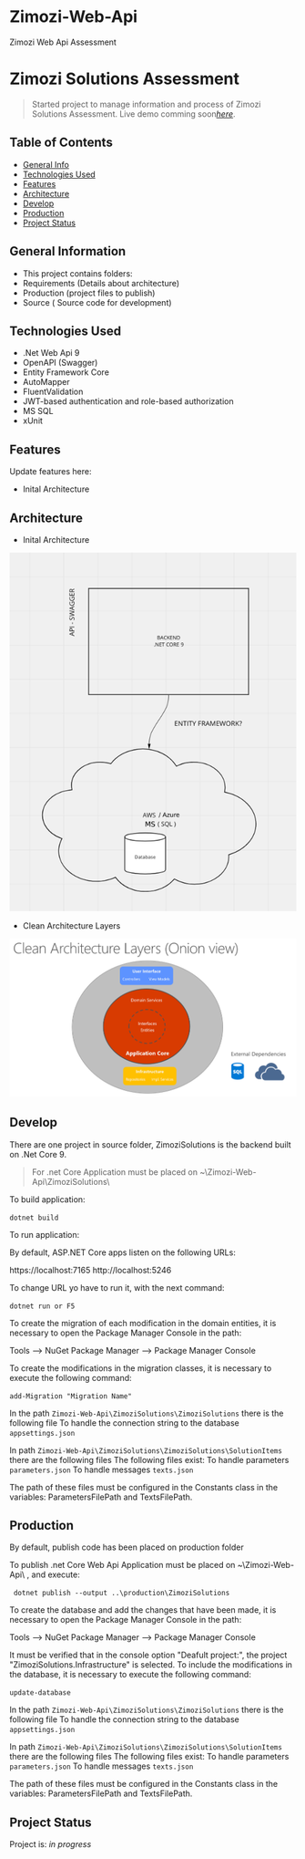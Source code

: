 # Zimozi-Web-Api
Zimozi Web Api Assessment

# Zimozi Solutions Assessment
> Started project to manage information and process of Zimozi Solutions Assessment.
> Live demo  comming soon[_here_](https://www.commingsoon.com).

## Table of Contents
* [General Info](#general-information)
* [Technologies Used](#technologies-used)
* [Features](#features)
* [Architecture](#architecture)
* [Develop](#develop)
* [Production](#production)
* [Project Status](#project-status)

## General Information
- This project contains folders: 
- Requirements (Details about architecture)
- Production (project files to publish)
- Source ( Source code for development) 


## Technologies Used
- .Net Web Api 9
- OpenAPI (Swagger)
- Entity Framework Core
- AutoMapper
- FluentValidation
- JWT-based authentication and role-based authorization
- MS SQL
- xUnit


## Features
Update features here:
- Inital Architecture


## Architecture
- Inital Architecture

![Architecture](./img/InitialArchitecture.png)

- Clean Architecture Layers

![Architecture](./img/CleanArchitectureLayers.png)

## Develop
There are one project in source folder, ZimoziSolutions is the backend built on .Net Core 9.

>For .net Core Application must be placed on ~\Zimozi-Web-Api\ZimoziSolutions\

To build application:

`dotnet build`

To run application:

By default, ASP.NET Core apps listen on the following URLs:

https://localhost:7165
http://localhost:5246

To change URL yo have to run it, with the next command:

`dotnet run or F5`

To create the migration of each modification in the domain entities, it is necessary to open the Package Manager Console in the path: 

Tools --> NuGet Package Manager --> Package Manager Console

To create the modifications in the migration classes, it is necessary to execute the following command:

`add-Migration "Migration Name"`

In the path `Zimozi-Web-Api\ZimoziSolutions\ZimoziSolutions` there is the following file
To handle the connection string to the database
`appsettings.json`

In path `Zimozi-Web-Api\ZimoziSolutions\ZimoziSolutions\SolutionItems` there are the following files
The following files exist:
To handle parameters
`parameters.json`
To handle messages
`texts.json`

The path of these files must be configured in the Constants class in the variables: ParametersFilePath and TextsFilePath.

## Production

By default, publish code has been placed on production folder

To publish .net Core Web Api Application must be placed on ~\Zimozi-Web-Api\ , and execute:

` dotnet publish --output ..\production\ZimoziSolutions`

To create the database and add the changes that have been made, it is necessary to open the Package Manager Console in the path: 

Tools --> NuGet Package Manager --> Package Manager Console

It must be verified that in the console option "Deafult project:", the project "ZimoziSolutions.Infrastructure" is selected.
To include the modifications in the database, it is necessary to execute the following command:

`update-database`

In the path `Zimozi-Web-Api\ZimoziSolutions\ZimoziSolutions` there is the following file
To handle the connection string to the database
`appsettings.json`

In path `Zimozi-Web-Api\ZimoziSolutions\ZimoziSolutions\SolutionItems` there are the following files
The following files exist:
To handle parameters
`parameters.json`
To handle messages
`texts.json`

The path of these files must be configured in the Constants class in the variables: ParametersFilePath and TextsFilePath.

## Project Status
Project is: _in progress_ 
